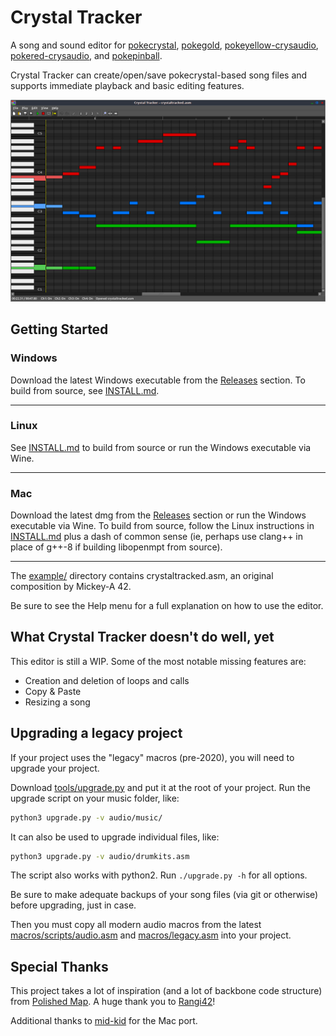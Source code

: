 # Crystal Tracker

A song and sound editor for [pokecrystal](https://github.com/pret/pokecrystal), [pokegold](https://github.com/pret/pokegold), [pokeyellow-crysaudio](https://github.com/dannye/pokeyellow-crysaudio), [pokered-crysaudio](https://github.com/dannye/pokered-crysaudio), and [pokepinball](https://github.com/pret/pokepinball).

Crystal Tracker can create/open/save pokecrystal-based song files and supports immediate playback and basic editing features.

![Screenshot](screenshot.png)

## Getting Started

### Windows

Download the latest Windows executable from the [Releases](https://github.com/dannye/crystal-tracker/releases) section.
To build from source, see [INSTALL.md](INSTALL.md).

---

### Linux

See [INSTALL.md](INSTALL.md) to build from source or run the Windows executable via Wine.

---

### Mac

Download the latest dmg from the [Releases](https://github.com/dannye/crystal-tracker/releases) section or run the Windows executable via Wine.
To build from source, follow the Linux instructions in [INSTALL.md](INSTALL.md) plus a dash of common sense (ie, perhaps use clang++ in place of g++-8 if building libopenmpt from source).

---

The [example/](example/) directory contains crystaltracked.asm, an original composition by Mickey-A 42.

Be sure to see the Help menu for a full explanation on how to use the editor.

## What Crystal Tracker doesn't do well, yet

This editor is still a WIP. Some of the most notable missing features are:
* Creation and deletion of loops and calls
* Copy & Paste
* Resizing a song

## Upgrading a legacy project

If your project uses the "legacy" macros (pre-2020), you will need to upgrade your project.

Download [tools/upgrade.py](tools/upgrade.py) and put it at the root of your project.
Run the upgrade script on your music folder, like:
```sh
python3 upgrade.py -v audio/music/
```
It can also be used to upgrade individual files, like:
```sh
python3 upgrade.py -v audio/drumkits.asm
```
The script also works with python2. Run `./upgrade.py -h` for all options.

Be sure to make adequate backups of your song files (via git or otherwise) before upgrading, just in case.

Then you must copy all modern audio macros from the latest [macros/scripts/audio.asm](https://github.com/pret/pokecrystal/blob/master/macros/scripts/audio.asm) and [macros/legacy.asm](https://github.com/pret/pokecrystal/blob/master/macros/legacy.asm) into your project.

## Special Thanks

This project takes a lot of inspiration (and a lot of backbone code structure) from [Polished Map](https://github.com/Rangi42/polished-map). A huge thank you to [Rangi42](https://github.com/Rangi42)!

Additional thanks to [mid-kid](https://github.com/mid-kid) for the Mac port.
